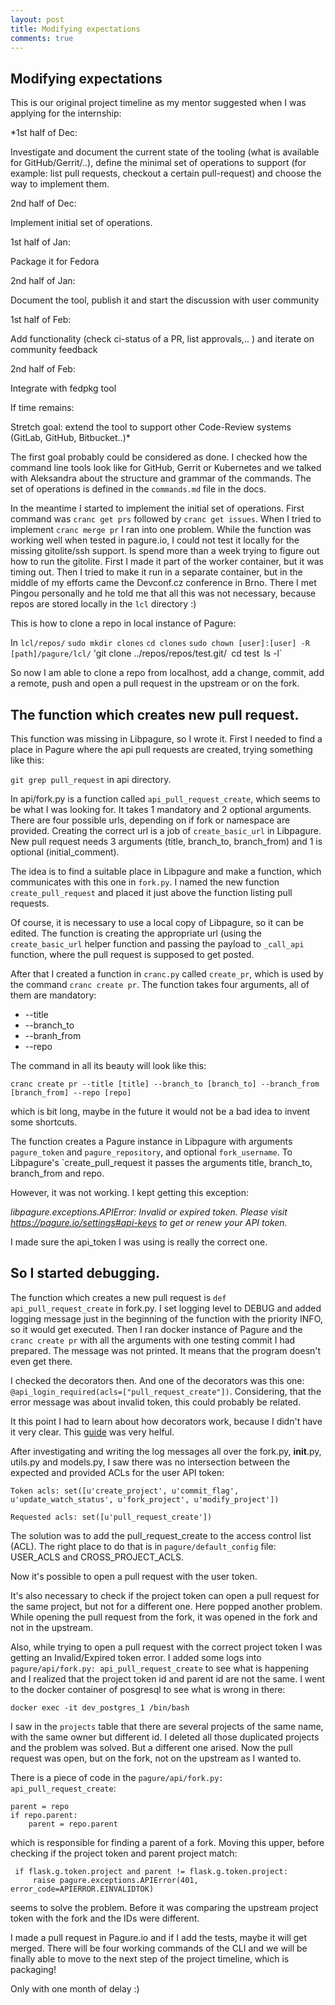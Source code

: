 ```yaml
---
layout: post
title: Modifying expectations
comments: true
---
```


## Modifying expectations

This is our original project timeline as my mentor suggested when I was applying for the 
internship:

*1st half of Dec:

Investigate and document the current state of the tooling (what is available for 
GitHub/Gerrit/..), define the minimal set of operations to support (for example: 
list pull requests, checkout a certain pull-request) and choose the way to implement them.

2nd half of Dec:

Implement initial set of operations.

1st half of Jan:

Package it for Fedora

2nd half of Jan:

Document the tool, publish it and start the discussion with user community

1st half of Feb:

Add functionality (check ci-status of a PR, list approvals,.. ) and iterate on community feedback

2nd half of Feb:

Integrate with fedpkg tool

If time remains:

Stretch goal: extend the tool to support other Code-Review systems (GitLab, GitHub, Bitbucket..)*


The first goal probably could be considered as done. I checked how the command line tools look like
for GitHub, Gerrit or Kubernetes and we talked with Aleksandra about the structure and 
grammar of the commands. The set of operations is defined in the `commands.md` file in the 
docs.

In the meantime I started to implement the initial set of operations. First command was
`cranc get prs` followed by `cranc get issues`.
When I tried to implement `cranc merge pr` I ran into one problem. While the function was working
well when tested in pagure.io, I could not test it locally for the missing gitolite/ssh support.
Is spend more than a week trying to figure out how to run the gitolite. First I made it part of the 
worker container, but it was timing out. Then I tried to make it run in a separate container,
but in the middle of my efforts came the Devconf.cz conference in Brno. There I met Pingou personally
and he told me that all this was not necessary, because repos are stored locally in the `lcl` 
directory :)

This is how to clone a repo in local instance of Pagure:

In `lcl/repos/` 
`sudo mkdir clones`
`cd clones`
`sudo chown [user]:[user] -R [path]/pagure/lcl/`
'git clone ../repos/repos/test.git/`
`cd test`
`ls -l`

So now I am able to clone a repo from localhost, add a change, commit, 
add a remote, push and open a pull request in the upstream or on the fork.

 
## The function which creates new pull request.

This function was missing in Libpagure, so I wrote it.
First I needed to find a place in Pagure where the api pull requests are created,
trying something like this:

`git grep pull_request` in api directory.

In api/fork.py is a function called `api_pull_request_create`, which seems to be
what I was looking for. It takes 1 mandatory and 2 optional arguments.
There are four possible urls, depending on if fork or namespace are provided.
Creating the correct url is a job of `create_basic_url` in Libpagure.
New pull request needs 3 arguments (title, branch_to, branch_from) and 1 is optional
(initial_comment).

The idea is to find a suitable place in Libpagure and make a function, which 
communicates with this one in `fork.py`. I named the new function 
`create_pull_request` and placed it just above the function listing pull requests.

Of course, it is necessary to use a local copy of Libpagure, so it can be edited.
The function is creating the appropriate url (using the `create_basic_url` helper 
function and passing the payload to `_call_api` function, where the pull request
is supposed to get posted.

After that I created a function in `cranc.py` called `create_pr`, which is 
used by the command `cranc create pr`. The function takes four arguments, all of them
are mandatory:

* --title
* --branch_to
* --branh_from
* --repo

The command in all its beauty will look like this:

`cranc create pr --title [title] --branch_to [branch_to] --branch_from [branch_from]
--repo [repo]`

which is bit long, maybe in the future it would not be a bad idea to invent some shortcuts.

The function creates a Pagure instance in Libpagure with arguments `pagure_token`
and `pagure_repository`, and optional `fork_username`. To Libpagure's
`create_pull_request it passes the arguments title, branch_to, branch_from and repo.

However, it was not working. I kept getting this exception:

*libpagure.exceptions.APIError: Invalid or expired token. 
Please visit https://pagure.io/settings#api-keys to get or renew your API token.*

I made sure the api_token I was using is really the correct one.

## So I started debugging. 

The function which creates a new pull request is `def api_pull_request_create` in fork.py.
I set logging level to DEBUG and added logging message just in the beginning of the function 
with the priority INFO, so it would get executed. Then I ran docker instance of Pagure and
the `cranc create pr` with all the arguments with one testing commit I had prepared.
The message was not printed. It means that the program doesn't even get there.

I checked the decorators then. And one of the decorators was this one: 
`@api_login_required(acls=["pull_request_create"])`. 
Considering, that the error message
was about invalid token, this could probably be related.

It this point I had to learn about how decorators work, because I didn't have it very clear.
This [guide](https://gist.github.com/Zearin/2f40b7b9cfc51132851a) was very helful.

After investigating and writing the log messages all over the fork.py, __init__.py, utils.py and
models.py, I saw there was no intersection between the expected and provided ACLs for the 
user API token:

```
Token acls: set([u'create_project', u'commit_flag', u'update_watch_status', u'fork_project', u'modify_project'])

Requested acls: set([u'pull_request_create'])
```

The solution was to add the pull_request_create to the access control list (ACL). The right place 
to do that is in `pagure/default_config` file: USER_ACLS and CROSS_PROJECT_ACLS.

Now it's possible to open a pull request with the user token.

It's also necessary to check if the project token can open a pull request for the same project,
but not for a different one. Here popped another problem. While opening the pull request from 
the fork, it was opened in the fork and not in the upstream.

Also, while trying to open a pull request with the correct project token I was getting an 
Invalid/Expired token error. I added some logs into `pagure/api/fork.py: api_pull_request_create` 
to see what is happening and I realized that the project token id and parent id are not the 
same. I went to the docker container of posgresql to see what is wrong in there:

`docker exec -it dev_postgres_1 /bin/bash`

I saw in the `projects` table that there are several projects of the same name, with the same 
owner but different id. I deleted all those duplicated projects and the problem was solved. 
But a different one arised. Now the pull request was open, but on the fork, not on the upstream 
as I wanted to.

There is a piece of code in the ```pagure/api/fork.py: api_pull_request_create```:

```
parent = repo
if repo.parent:
    parent = repo.parent
```

which is responsible for finding a parent of a fork. Moving this upper, before checking if the
project token and parent project match:

```   
 if flask.g.token.project and parent != flask.g.token.project:
     raise pagure.exceptions.APIError(401, error_code=APIERROR.EINVALIDTOK)
````

seems to solve the problem. Before it was comparing the upstream project token with the 
fork and the IDs were different.

I made a pull request in Pagure.io and if I add the tests, maybe it will get merged. There will be 
four working commands of the CLI and we will be finally able to move to the next step 
of the project timeline, which is packaging!

Only with one month of delay :)

